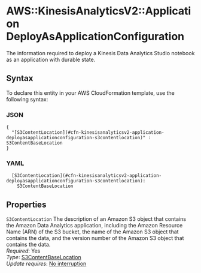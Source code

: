 # AWS::KinesisAnalyticsV2::Application DeployAsApplicationConfiguration<a name="aws-properties-kinesisanalyticsv2-application-deployasapplicationconfiguration"></a>

The information required to deploy a Kinesis Data Analytics Studio notebook as an application with durable state\.

## Syntax<a name="aws-properties-kinesisanalyticsv2-application-deployasapplicationconfiguration-syntax"></a>

To declare this entity in your AWS CloudFormation template, use the following syntax:

### JSON<a name="aws-properties-kinesisanalyticsv2-application-deployasapplicationconfiguration-syntax.json"></a>

```
{
  "[S3ContentLocation](#cfn-kinesisanalyticsv2-application-deployasapplicationconfiguration-s3contentlocation)" : S3ContentBaseLocation
}
```

### YAML<a name="aws-properties-kinesisanalyticsv2-application-deployasapplicationconfiguration-syntax.yaml"></a>

```
  [S3ContentLocation](#cfn-kinesisanalyticsv2-application-deployasapplicationconfiguration-s3contentlocation):
    S3ContentBaseLocation
```

## Properties<a name="aws-properties-kinesisanalyticsv2-application-deployasapplicationconfiguration-properties"></a>

`S3ContentLocation` <a name="cfn-kinesisanalyticsv2-application-deployasapplicationconfiguration-s3contentlocation"></a>
The description of an Amazon S3 object that contains the Amazon Data Analytics application, including the Amazon Resource Name \(ARN\) of the S3 bucket, the name of the Amazon S3 object that contains the data, and the version number of the Amazon S3 object that contains the data\.  
_Required_: Yes  
_Type_: [S3ContentBaseLocation](aws-properties-kinesisanalyticsv2-application-s3contentbaselocation.md)  
_Update requires_: [No interruption](https://docs.aws.amazon.com/AWSCloudFormation/latest/UserGuide/using-cfn-updating-stacks-update-behaviors.html#update-no-interrupt)
